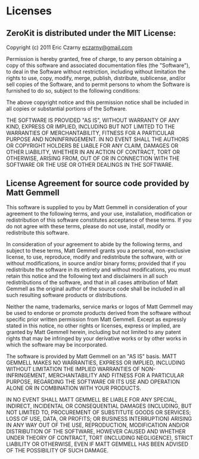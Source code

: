 # Licenses

## ZeroKit is distributed under the MIT License:

Copyright (c) 2011 Eric Czarny <eczarny@gmail.com>

Permission  is hereby granted, free of charge, to any person obtaining a copy of
this  software  and  associated documentation files (the "Software"), to deal in
the  Software  without  restriction,  including without limitation the rights to
use,  copy,  modify,  merge, publish, distribute, sublicense, and/or sell copies
of  the  Software, and to permit persons to whom the Software is furnished to do
so, subject to the following conditions:

The  above  copyright notice and this permission notice shall be included in all
copies or substantial portions of the Software.

THE  SOFTWARE  IS  PROVIDED  "AS  IS",  WITHOUT WARRANTY OF ANY KIND, EXPRESS OR
IMPLIED,  INCLUDING  BUT  NOT  LIMITED  TO  THE  WARRANTIES  OF MERCHANTABILITY,
FITNESS  FOR  A  PARTICULAR  PURPOSE  AND NONINFRINGEMENT. IN NO EVENT SHALL THE
AUTHORS  OR  COPYRIGHT  HOLDERS  BE  LIABLE  FOR  ANY  CLAIM,  DAMAGES  OR OTHER
LIABILITY,  WHETHER  IN  AN ACTION OF CONTRACT, TORT OR OTHERWISE, ARISING FROM,
OUT  OF  OR  IN CONNECTION WITH THE SOFTWARE OR THE USE OR OTHER DEALINGS IN THE
SOFTWARE.

## License Agreement for source code provided by Matt Gemmell

This  software  is  supplied  to  you  by  Matt Gemmell in consideration of your
agreement  to  the  following terms, and your use, installation, modification or
redistribution of this software constitutes acceptance of these terms. If you do
not  agree  with these terms, please do not use, install, modify or redistribute
this software.

In  consideration of your agreement to abide by the following terms, and subject
to  these  terms,  Matt Gemmell grants you a personal, non-exclusive license, to
use,   reproduce,   modify  and  redistribute  the  software,  with  or  without
modifications,  in source and/or binary forms; provided that if you redistribute
the  software  in  its  entirety and without modifications, you must retain this
notice and the following text and disclaimers in all such redistributions of the
software,  and  that  in  all  cases attribution of Matt Gemmell as the original
author  of  the  source  code  shall  be included in all such resulting software
products or distributions.

Neither the name, trademarks, service marks or logos of Matt Gemmell may be used
to  endorse or promote products derived from the software without specific prior
written permission from Matt Gemmell. Except as expressly stated in this notice,
no  other  rights  or  licenses, express or implied, are granted by Matt Gemmell
herein,  including but not limited to any patent rights that may be infringed by
your  derivative  works  or  by  other  works  in  which  the  software  may  be
incorporated.

The software is provided by Matt Gemmell on an "AS IS" basis. MATT GEMMELL MAKES
NO  WARRANTIES,  EXPRESS  OR  IMPLIED,  INCLUDING WITHOUT LIMITATION THE IMPLIED
WARRANTIES  OF  NON-INFRINGEMENT,  MERCHANTABILITY  AND FITNESS FOR A PARTICULAR
PURPOSE, REGARDING THE SOFTWARE OR ITS USE AND OPERATION ALONE OR IN COMBINATION
WITH YOUR PRODUCTS.

IN  NO  EVENT SHALL MATT GEMMELL BE LIABLE FOR ANY SPECIAL, INDIRECT, INCIDENTAL
OR  CONSEQUENTIAL  DAMAGES  (INCLUDING,  BUT  NOT  LIMITED  TO,  PROCUREMENT  OF
SUBSTITUTE  GOODS  OR  SERVICES;  LOSS  OF  USE,  DATA,  OR PROFITS; OR BUSINESS
INTERRUPTION)  ARISING  IN  ANY  WAY  OUT OF THE USE, REPRODUCTION, MODIFICATION
AND/OR  DISTRIBUTION OF THE SOFTWARE, HOWEVER CAUSED AND WHETHER UNDER THEORY OF
CONTRACT,  TORT  (INCLUDING  NEGLIGENCE), STRICT LIABILITY OR OTHERWISE, EVEN IF
MATT GEMMELL HAS BEEN ADVISED OF THE POSSIBILITY OF SUCH DAMAGE.
